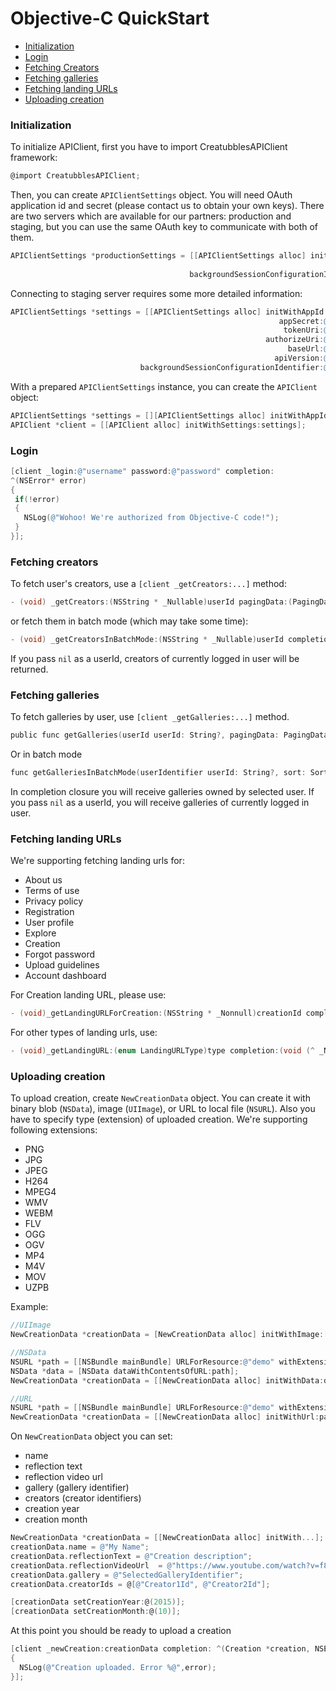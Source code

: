 # Objective-C QuickStart
- [Initialization](#initialization)
- [Login](#login)
- [Fetching Creators](#fetching-creators)
- [Fetching galleries](#fetching-galleries)
- [Fetching landing URLs](#fetching-landing-urls)
- [Uploading creation](#uploading-creation)

### Initialization
To initialize APIClient, first you have to import CreatubblesAPIClient framework:

```ObjectiveC
@import CreatubblesAPIClient;
```
Then, you can create `APIClientSettings` object. You will need OAuth application id and secret (please contact us to obtain your own keys).
There are two servers which are available for our partners: production and staging, but you can use the same OAuth key to communicate with both of them.
```ObjectiveC
APIClientSettings *productionSettings = [[APIClientSettings alloc] initWithAppId:@"YOUR_APP_ID"
                                                                       appSecret:@"YOUR_APP_SECRET"
                                        backgroundSessionConfigurationIdentifier:@"BACKGROUND_SESSION_IDENTIFIER"];
```

Connecting to staging server requires some more detailed information:
```ObjectiveC
APIClientSettings *settings = [[APIClientSettings alloc] initWithAppId:@"YOUR_APP_ID"
                                                            appSecret:@"YOUR_APP_SECRET"
                                                             tokenUri:@"https://api.staging.creatubbles.com/v2/oauth/token"
                                                         authorizeUri:@"https://api.staging.creatubbles.com/v2/oauth/token"
                                                              baseUrl:@"https://api.staging.creatubbles.com"
                                                           apiVersion:@"v2"
                             backgroundSessionConfigurationIdentifier:@"BACKGROUND_SESSION_IDENTIFIER"];    
```
With a prepared `APIClientSettings` instance, you can create the `APIClient` object:
```ObjectiveC
APIClientSettings *settings = [][APIClientSettings alloc] initWithAppId...];
APIClient *client = [[APIClient alloc] initWithSettings:settings];
```

### Login
```ObjectiveC
[client _login:@"username" password:@"password" completion:
^(NSError* error)
{
 if(!error)
 {
   NSLog(@"Wohoo! We're authorized from Objective-C code!");
 }
}];
```

### Fetching creators
To fetch user's creators, use a `[client _getCreators:...]` method:
```ObjectiveC
- (void) _getCreators:(NSString * _Nullable)userId pagingData:(PagingData * _Nullable)pagingData completion:(void (^ _Nullable)(NSArray<User *> * _Nullable, PagingInfo * _Nullable, NSError * _Nullable))completion;
```

or fetch them in batch mode (which may take some time):
```ObjectiveC
- (void) _getCreatorsInBatchMode:(NSString * _Nullable)userId completion:(void (^ _Nullable)(NSArray<User *> * _Nullable, NSError * _Nullable))completion;
```

If you pass `nil` as a userId, creators of currently logged in user will be returned.

### Fetching galleries
To fetch galleries by user, use `[client _getGalleries:...]` method.
```ObjectiveC
public func getGalleries(userId userId: String?, pagingData: PagingData?, sort: SortOrder?, completion: GalleriesClosure?) -> RequestHandler
```
Or in batch mode
```ObjectiveC
func getGalleriesInBatchMode(userIdentifier userId: String?, sort: SortOrder?, completion: GalleriesBatchClosure?) -> RequestHandler
```
In completion closure you will receive galleries owned by selected user. If you pass `nil` as a userId, you will receive galleries of currently logged in user.

### Fetching landing URLs
We're supporting fetching landing urls for:
- About us
- Terms of use
- Privacy policy
- Registration
- User profile
- Explore
- Creation
- Forgot password
- Upload guidelines
- Account dashboard

For Creation landing URL, please use:
```ObjectiveC
- (void)_getLandingURLForCreation:(NSString * _Nonnull)creationId completion:(void (^ _Nullable)(NSArray<LandingURL *> * _Nullable, NSError * _Nullable))completion;
```

For other types of landing urls, use:
```ObjectiveC
- (void)_getLandingURL:(enum LandingURLType)type completion:(void (^ _Nullable)(NSArray<LandingURL *> * _Nullable, NSError * _Nullable))completion;
```

### Uploading creation
To upload creation, create `NewCreationData` object. You can create it with binary blob (`NSData`), image (`UIImage`), or URL to local file (`NSURL`). Also you have to specify type (extension) of uploaded creation. We're supporting following extensions:
- PNG
- JPG
- JPEG
- H264
- MPEG4
- WMV
- WEBM
- FLV
- OGG
- OGV
- MP4
- M4V
- MOV
- UZPB

Example:
```ObjectiveC
//UIImage
NewCreationData *creationData = [NewCreationData alloc] initWithImage:[UIImage imageNamed:@"demo"] uploadExtension:UploadExtensionJPG];

//NSData
NSURL *path = [[NSBundle mainBundle] URLForResource:@"demo" withExtension:@"mp4"];
NSData *data = [NSData dataWithContentsOfURL:path];
NewCreationData *creationData = [[NewCreationData alloc] initWithData:data uploadExtension:UploadExtensionMP4];

//URL
NSURL *path = [[NSBundle mainBundle] URLForResource:@"demo" withExtension:@"mp4"];
NewCreationData *creationData = [[NewCreationData alloc] initWithUrl:path uploadExtension:UploadExtensionMP4];
```
On `NewCreationData` object you can set:
- name
- reflection text
- reflection video url
- gallery (gallery identifier)
- creators (creator identifiers)
- creation year
- creation month

```ObjectiveC
NewCreationData *creationData = [[NewCreationData alloc] initWith...];
creationData.name = @"My Name";
creationData.reflectionText = @"Creation description";
creationData.reflectionVideoUrl  = @"https://www.youtube.com/watch?v=f8YGyXoihMQ";
creationData.gallery = @"SelectedGalleryIdentifier";
creationData.creatorIds = @[@"Creator1Id", @"Creator2Id"];

[creationData setCreationYear:@(2015)];
[creationData setCreationMonth:@(10)];
```

At this point you should be ready to upload a creation
```ObjectiveC
[client _newCreation:creationData completion: ^(Creation *creation, NSError *error)
{
  NSLog(@"Creation uploaded. Error %@",error);
}];
```
